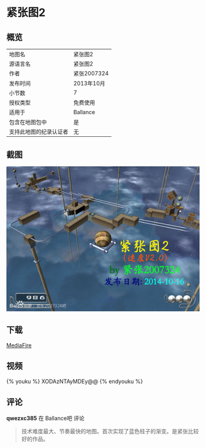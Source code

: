 # 紧张图2

## 概览

|||
|:---|:---|
|地图名|紧张图2|
|源语言名|紧张图2|
|作者|紧张2007324|
|发布时间|2013年10月|
|小节数|7|
|授权类型|免费使用|
|适用于|Ballance|
|包含在地图包中|是|
|支持此地图的纪录认证者|无|

## 截图

![img](../../../assets/customMapIndex/tensionII.jpg)


## 下载

[MediaFire](https://www.mediafire.com/download/0vk71gw5elj3780)


## 视频

{% youku %} XODAzNTAyMDEy@@ {% endyouku %}


## 评论

**qwezxc385** 在 Ballance吧 评论

> 技术难度最大、节奏最快的地图。首次实现了蓝色柱子的渐变。是紧张比较好的作品。

